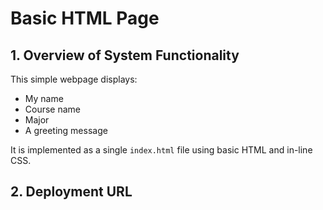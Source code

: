 # Basic HTML Page

## 1. Overview of System Functionality
This simple webpage displays:
- My name
- Course name
- Major
- A greeting message

It is implemented as a single `index.html` file using basic HTML and in-line CSS.

## 2. Deployment URL